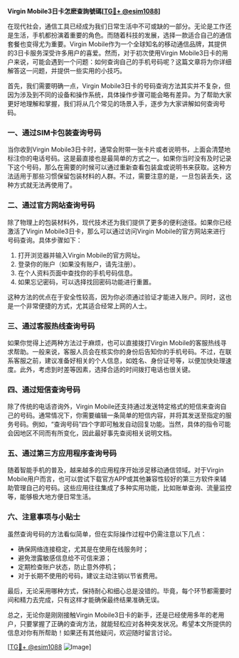 **Virgin Mobile3日卡怎麽查詢號碼[[TG💪+ @esim1088](https://t.me/s/esim1088)]**

在现代社会，通信工具已经成为我们日常生活中不可或缺的一部分。无论是工作还是生活，手机都扮演着重要的角色。而随着科技的发展，选择一款适合自己的通信套餐也变得尤为重要。Virgin Mobile作为一个全球知名的移动通信品牌，其提供的3日卡服务深受许多用户的喜爱。然而，对于初次使用Virgin Mobile3日卡的用户来说，可能会遇到一个问题：如何查询自己的手机号码呢？这篇文章将为你详细解答这一问题，并提供一些实用的小技巧。

首先，我们需要明确一点，Virgin Mobile3日卡的号码查询方法其实并不复杂，但因为涉及到不同的设备和操作系统，具体操作步骤可能会略有差异。为了帮助大家更好地理解和掌握，我们将从几个常见的场景入手，逐步为大家讲解如何查询号码。

### **一、通过SIM卡包装查询号码**

当你收到Virgin Mobile3日卡时，通常会附带一张卡片或者说明书，上面会清楚地标注你的电话号码。这是最直接也是最简单的方式之一。如果你当时没有及时记录下这个号码，那么在需要的时候可以通过重新查看包装盒或说明书来获取。这种方法适用于那些习惯保留包装材料的人群。不过，需要注意的是，一旦包装丢失，这种方式就无法再使用了。

### **二、通过官方网站查询号码**

除了物理上的包装材料外，现代技术还为我们提供了更多的便利途径。如果你已经激活了Virgin Mobile3日卡，那么可以通过访问Virgin Mobile的官方网站来进行号码查询。具体步骤如下：

1. 打开浏览器并输入Virgin Mobile的官方网址。
2. 登录你的账户（如果没有账户，请先注册）。
3. 在个人资料页面中查找你的手机号码信息。
4. 如果忘记密码，可以选择找回密码功能进行重置。

这种方法的优点在于安全性较高，因为你必须通过验证才能进入账户。同时，这也是一个非常便捷的方式，尤其适合经常上网的人士。

### **三、通过客服热线查询号码**

如果你觉得上述两种方法过于麻烦，也可以直接拨打Virgin Mobile的客服热线寻求帮助。一般来说，客服人员会在核实你的身份后告知你的手机号码。不过，在联系客服之前，建议准备好相关的个人信息，如姓名、身份证号等，以便加快处理速度。此外，考虑到时差等因素，选择合适的时间拨打电话也很关键。

### **四、通过短信查询号码**

除了传统的电话咨询外，Virgin Mobile还支持通过发送特定格式的短信来查询自己的号码。通常情况下，你需要编辑一条简单的短信内容，并将其发送至指定的服务号码。例如，“查询号码”四个字即可触发自动回复功能。当然，具体的指令可能会因地区不同而有所变化，因此最好事先查阅相关说明文档。

### **五、通过第三方应用程序查询号码**

随着智能手机的普及，越来越多的应用程序开始涉足移动通信领域。对于Virgin Mobile用户而言，也可以尝试下载官方APP或其他兼容性较好的第三方软件来辅助管理自己的号码。这些应用往往集成了多种实用功能，比如账单查询、流量监控等，能够极大地方便日常生活。

### **六、注意事项与小贴士**

虽然查询号码的方法看似简单，但在实际操作过程中仍需注意以下几点：

- 确保网络连接稳定，尤其是在使用在线服务时；
- 避免泄露敏感信息给不可信来源；
- 定期检查账户状态，防止意外停机；
- 对于长期不使用的号码，建议主动注销以节省费用。

最后，无论采用哪种方式，保持耐心和细心总是没错的。毕竟，每个环节都需要时间和精力去完成，只有这样才能确保最终结果准确无误。

总之，无论你是刚刚接触Virgin Mobile3日卡的新手，还是已经使用多年的老用户，只要掌握了正确的查询方法，就能轻松应对各种突发状况。希望本文所提供的信息对你有所帮助！如果还有其他疑问，欢迎随时留言讨论。

[[TG💪+ @esim1088](https://t.me/s/esim1088) ![Image](https://i.postimg.cc/4NQfJmqS/Snipaste-2025-05-13-00-14-12.png)]